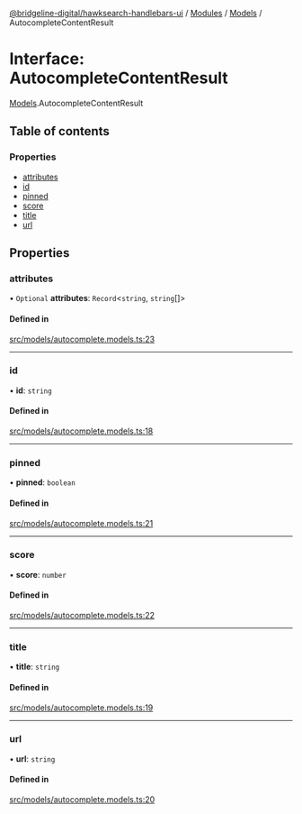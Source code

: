 [@bridgeline-digital/hawksearch-handlebars-ui](../README.md) / [Modules](../modules.md) / [Models](../modules/Models.md) / AutocompleteContentResult

# Interface: AutocompleteContentResult

[Models](../modules/Models.md).AutocompleteContentResult

## Table of contents

### Properties

- [attributes](Models.AutocompleteContentResult.md#attributes)
- [id](Models.AutocompleteContentResult.md#id)
- [pinned](Models.AutocompleteContentResult.md#pinned)
- [score](Models.AutocompleteContentResult.md#score)
- [title](Models.AutocompleteContentResult.md#title)
- [url](Models.AutocompleteContentResult.md#url)

## Properties

### attributes

• `Optional` **attributes**: `Record`<`string`, `string`[]\>

#### Defined in

[src/models/autocomplete.models.ts:23](https://bitbucket.org/bridgelinedigital/frontend-handlebars-ui/src/db3ebfe/src/models/autocomplete.models.ts#lines-23)

___

### id

• **id**: `string`

#### Defined in

[src/models/autocomplete.models.ts:18](https://bitbucket.org/bridgelinedigital/frontend-handlebars-ui/src/db3ebfe/src/models/autocomplete.models.ts#lines-18)

___

### pinned

• **pinned**: `boolean`

#### Defined in

[src/models/autocomplete.models.ts:21](https://bitbucket.org/bridgelinedigital/frontend-handlebars-ui/src/db3ebfe/src/models/autocomplete.models.ts#lines-21)

___

### score

• **score**: `number`

#### Defined in

[src/models/autocomplete.models.ts:22](https://bitbucket.org/bridgelinedigital/frontend-handlebars-ui/src/db3ebfe/src/models/autocomplete.models.ts#lines-22)

___

### title

• **title**: `string`

#### Defined in

[src/models/autocomplete.models.ts:19](https://bitbucket.org/bridgelinedigital/frontend-handlebars-ui/src/db3ebfe/src/models/autocomplete.models.ts#lines-19)

___

### url

• **url**: `string`

#### Defined in

[src/models/autocomplete.models.ts:20](https://bitbucket.org/bridgelinedigital/frontend-handlebars-ui/src/db3ebfe/src/models/autocomplete.models.ts#lines-20)
